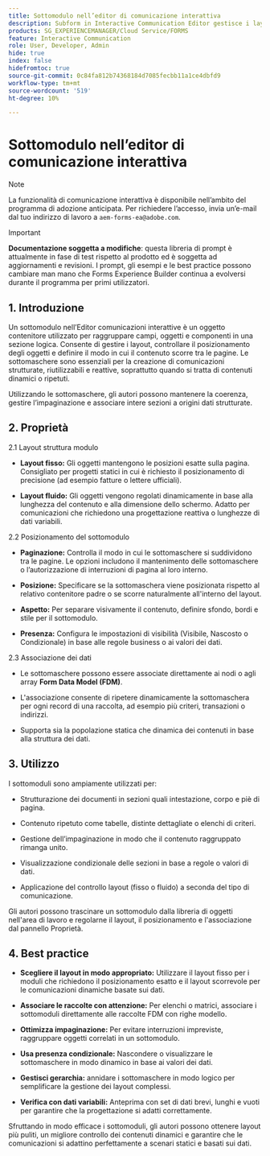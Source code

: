 ```yaml
---
title: Sottomodulo nell’editor di comunicazione interattiva
description: Subform in Interactive Communication Editor gestisce i layout, controlla il posizionamento degli oggetti e definisce il modo in cui il contenuto scorre tra le pagine.
products: SG_EXPERIENCEMANAGER/Cloud Service/FORMS
feature: Interactive Communication
role: User, Developer, Admin
hide: true
index: false
hidefromtoc: true
source-git-commit: 0c84fa812b74368184d7085fecbb11a1ce4dbfd9
workflow-type: tm+mt
source-wordcount: '519'
ht-degree: 10%

---
```



# Sottomodulo nell’editor di comunicazione interattiva

>[!NOTE]
>
> La funzionalità di comunicazione interattiva è disponibile nell’ambito del programma di adozione anticipata. Per richiedere l’accesso, invia un’e-mail dal tuo indirizzo di lavoro a `aem-forms-ea@adobe.com`.

>[!IMPORTANT]
>
> **Documentazione soggetta a modifiche**: questa libreria di prompt è attualmente in fase di test rispetto al prodotto ed è soggetta ad aggiornamenti e revisioni. I prompt, gli esempi e le best practice possono cambiare man mano che Forms Experience Builder continua a evolversi durante il programma per primi utilizzatori.

## &#x200B;1. Introduzione

Un sottomodulo nell’Editor comunicazioni interattive è un oggetto contenitore utilizzato per raggruppare campi, oggetti e componenti in una sezione logica. Consente di gestire i layout, controllare il posizionamento degli oggetti e definire il modo in cui il contenuto scorre tra le pagine. Le sottomaschere sono essenziali per la creazione di comunicazioni strutturate, riutilizzabili e reattive, soprattutto quando si tratta di contenuti dinamici o ripetuti.

Utilizzando le sottomaschere, gli autori possono mantenere la coerenza, gestire l’impaginazione e associare intere sezioni a origini dati strutturate.

## &#x200B;2. Proprietà

2.1 Layout struttura modulo

- **Layout fisso:** Gli oggetti mantengono le posizioni esatte sulla pagina. Consigliato per progetti statici in cui è richiesto il posizionamento di precisione (ad esempio fatture o lettere ufficiali).

- **Layout fluido:** Gli oggetti vengono regolati dinamicamente in base alla lunghezza del contenuto e alla dimensione dello schermo. Adatto per comunicazioni che richiedono una progettazione reattiva o lunghezze di dati variabili.

2.2 Posizionamento del sottomodulo

- **Paginazione:** Controlla il modo in cui le sottomaschere si suddividono tra le pagine. Le opzioni includono il mantenimento delle sottomaschere o l’autorizzazione di interruzioni di pagina al loro interno.

- **Posizione:** Specificare se la sottomaschera viene posizionata rispetto al relativo contenitore padre o se scorre naturalmente all&#39;interno del layout.

- **Aspetto:** Per separare visivamente il contenuto, definire sfondo, bordi e stile per il sottomodulo.

- **Presenza:** Configura le impostazioni di visibilità (Visibile, Nascosto o Condizionale) in base alle regole business o ai valori dei dati.

2.3 Associazione dei dati

- Le sottomaschere possono essere associate direttamente ai nodi o agli array **Form Data Model (FDM)**.

- L&#39;associazione consente di ripetere dinamicamente la sottomaschera per ogni record di una raccolta, ad esempio più criteri, transazioni o indirizzi.

- Supporta sia la popolazione statica che dinamica dei contenuti in base alla struttura dei dati.

## &#x200B;3. Utilizzo

I sottomoduli sono ampiamente utilizzati per:

- Strutturazione dei documenti in sezioni quali intestazione, corpo e piè di pagina.

- Contenuto ripetuto come tabelle, distinte dettagliate o elenchi di criteri.

- Gestione dell’impaginazione in modo che il contenuto raggruppato rimanga unito.

- Visualizzazione condizionale delle sezioni in base a regole o valori di dati.

- Applicazione del controllo layout (fisso o fluido) a seconda del tipo di comunicazione.

Gli autori possono trascinare un sottomodulo dalla libreria di oggetti nell&#39;area di lavoro e regolarne il layout, il posizionamento e l&#39;associazione dal pannello Proprietà.

## &#x200B;4. Best practice

- **Scegliere il layout in modo appropriato:** Utilizzare il layout fisso per i moduli che richiedono il posizionamento esatto e il layout scorrevole per le comunicazioni dinamiche basate sui dati.

- **Associare le raccolte con attenzione:** Per elenchi o matrici, associare i sottomoduli direttamente alle raccolte FDM con righe modello.

- **Ottimizza impaginazione:** Per evitare interruzioni impreviste, raggruppare oggetti correlati in un sottomodulo.

- **Usa presenza condizionale:** Nascondere o visualizzare le sottomaschere in modo dinamico in base ai valori dei dati.

- **Gestisci gerarchia:** annidare i sottomaschere in modo logico per semplificare la gestione dei layout complessi.

- **Verifica con dati variabili:** Anteprima con set di dati brevi, lunghi e vuoti per garantire che la progettazione si adatti correttamente.

Sfruttando in modo efficace i sottomoduli, gli autori possono ottenere layout più puliti, un migliore controllo dei contenuti dinamici e garantire che le comunicazioni si adattino perfettamente a scenari statici e basati sui dati.
